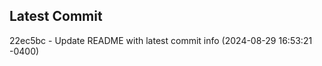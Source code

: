 
## Latest Commit
22ec5bc - Update README with latest commit info (2024-08-29 16:53:21 -0400) <Yunxi-Zhou>
